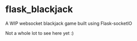 # flask_blackjack
A WIP websocket blackjack game built using Flask-socketIO

Not a whole lot to see here yet :)
